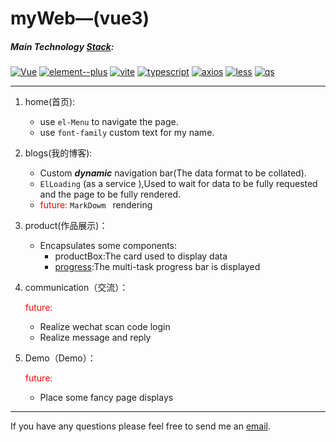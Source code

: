 # myWeb—(vue3)

##### Main Technology [Stack](https://shields.io/):

[![Vue](https://img.shields.io/badge/vue-%5E3.2.23-green)](https://cn.vuejs.org/) [![element--plus](https://img.shields.io/badge/element--plus-%5E1.2.0--beta.5-green)](https://element-plus.gitee.io/) [![vite](https://img.shields.io/badge/vite-%5E2.7.0-green)](https://vitejs.cn/) [![typescript](https://img.shields.io/badge/typescript-%5E4.4.4-green)](https://typeorm.biunav.com/)  [![axios](https://img.shields.io/badge/axios-%5E0.24.0-green)](http://www.axios-js.com/)   [![less](https://img.shields.io/badge/less-4.1.2-green)](https://less.bootcss.com/)     [![qs](https://img.shields.io/badge/qs-%5E6.10.3-green)](https://www.npmjs.com/package/qs) 



---

1. home(首页):
   - use `el-Menu` to navigate the page.
   - use `font-family` custom text for my name.

3. blogs(我的博客):

   - Custom ***dynamic*** navigation bar(The data format to be collated).
   - `ElLoading` (as a service ),Used to wait for data to be fully requested and the page to be fully rendered.
   - <font color='red'>future:</font> `MarkDowm ` rendering

4. product(作品展示)：

   - Encapsulates some components:
     - productBox:The card used to display data
     - [progress](https://github.com/RSS1102/vue3-component/blob/main/progress.vue):The multi-task progress bar is displayed

5. communication（交流）：

   <font color='red'>future:</font> 

   - Realize wechat scan code login
   - Realize message and reply

6. Demo（Demo）：

   <font color='red'>future:</font> 

   - Place some fancy page displays

---

If you have any questions please feel free to send me an  <a class="email-a" href="mailto:jimmyrss1102@gmail.com" target="_blank">email</a>.

